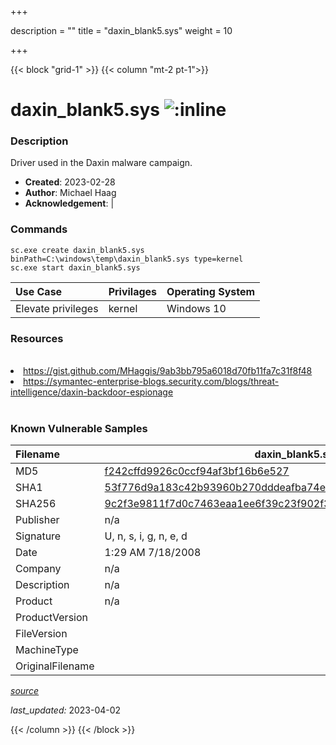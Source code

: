 +++

description = ""
title = "daxin_blank5.sys"
weight = 10

+++


{{< block "grid-1" >}}
{{< column "mt-2 pt-1">}}


# daxin_blank5.sys ![:inline](/images/twitter_verified.png) 


### Description

Driver used in the Daxin malware campaign.

- **Created**: 2023-02-28
- **Author**: Michael Haag
- **Acknowledgement**:  | [](https://twitter.com/)

### Commands

```
sc.exe create daxin_blank5.sys binPath=C:\windows\temp\daxin_blank5.sys type=kernel
sc.exe start daxin_blank5.sys
```

| Use Case | Privilages | Operating System | 
|:---- | ---- | ---- |
| Elevate privileges | kernel | Windows 10 |

### Resources
<br>
<li><a href="https://gist.github.com/MHaggis/9ab3bb795a6018d70fb11fa7c31f8f48">https://gist.github.com/MHaggis/9ab3bb795a6018d70fb11fa7c31f8f48</a></li>
<li><a href="https://symantec-enterprise-blogs.security.com/blogs/threat-intelligence/daxin-backdoor-espionage">https://symantec-enterprise-blogs.security.com/blogs/threat-intelligence/daxin-backdoor-espionage</a></li>
<br>

### Known Vulnerable Samples

| Filename | daxin_blank5.sys |
|:---- | ---- | 
| MD5 | <a href="https://www.virustotal.com/gui/file/f242cffd9926c0ccf94af3bf16b6e527">f242cffd9926c0ccf94af3bf16b6e527</a> |
| SHA1 | <a href="https://www.virustotal.com/gui/file/53f776d9a183c42b93960b270dddeafba74eb3fb">53f776d9a183c42b93960b270dddeafba74eb3fb</a> |
| SHA256 | <a href="https://www.virustotal.com/gui/file/9c2f3e9811f7d0c7463eaa1ee6f39c23f902f3797b80891590b43bbe0fdf0e51">9c2f3e9811f7d0c7463eaa1ee6f39c23f902f3797b80891590b43bbe0fdf0e51</a> |
| Publisher | n/a |
| Signature | U, n, s, i, g, n, e, d   |
| Date | 1:29 AM 7/18/2008 |
| Company | n/a |
| Description | n/a |
| Product | n/a |
| ProductVersion |  |
| FileVersion |  |
| MachineType |  |
| OriginalFilename |  |



[*source*](https://github.com/magicsword-io/LOLDrivers/tree/main/yaml/daxin_blank5.sys.yml)

*last_updated:* 2023-04-02








{{< /column >}}
{{< /block >}}
